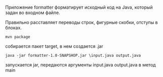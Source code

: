 Приложение formatter форматирует исходный код на Java, который задан во входном файле.

Правильно расставляет переводы строк, фигурные скобки, отступы в блоках.

`mvn package`

собирается пакет target, в нем создается .jar

`java -jar formatter-1.0-SNAPSHOP.jar \input.java output.java`

запускается jar, передаются аргументы input.java output.java в метод main
